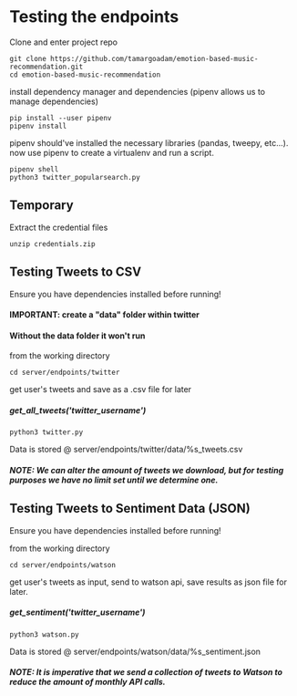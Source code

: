 # Testing the endpoints
Clone and enter project repo
```
git clone https://github.com/tamargoadam/emotion-based-music-recommendation.git
cd emotion-based-music-recommendation
```
install dependency manager and dependencies 
(pipenv allows us to manage dependencies)
```
pip install --user pipenv
pipenv install
```
pipenv should've installed the necessary libraries (pandas, tweepy, etc...). now use pipenv to create a virtualenv and run a script.
```
pipenv shell
python3 twitter_popularsearch.py
```

## Temporary
Extract the credential files
```
unzip credentials.zip
```

## Testing Tweets to CSV
Ensure you have dependencies installed before running!
#### IMPORTANT: create a "data" folder within twitter
#### Without the data folder it won't run
from the working directory
```
cd server/endpoints/twitter
```
get user's tweets and save as a .csv file for later
##### get_all_tweets('twitter_username')
```
python3 twitter.py
```
Data is stored @ server/endpoints/twitter/data/%s_tweets.csv
##### NOTE: We can alter the amount of tweets we download, but for testing purposes we have no limit set until we determine one.

## Testing Tweets to Sentiment Data (JSON)
Ensure you have dependencies installed before running!

from the working directory
```
cd server/endpoints/watson
```
get user's tweets as input, send to watson api, save results as json file for later.
##### get_sentiment('twitter_username')
```
python3 watson.py
```
Data is stored @ server/endpoints/watson/data/%s_sentiment.json
##### NOTE: It is imperative that we send a collection of tweets to Watson to reduce the amount of monthly API calls.
